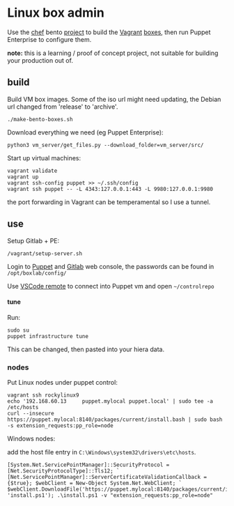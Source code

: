 # Linux box admin

Use the [chef](https://www.chef.io/products/chef-infra) bento [project](https://github.com/chef/bento) to build the [Vagrant](https://www.vagrantup.com/) [boxes](https://app.vagrantup.com/bento), then run Puppet Enterprise to configure them.

**note:** this is a learning / proof of concept project, not suitable for building your production out of.

## build

Build VM box images. Some of the iso url might need updating, the Debian url changed from 'release' to 'archive'.

```shell
./make-bento-boxes.sh
```

Download everything we need (eg Puppet Enterprise):

```shell
python3 vm_server/get_files.py --download_folder=vm_server/src/
```

Start up virtual machines:

```shell
vagrant validate
vagrant up
vagrant ssh-config puppet >> ~/.ssh/config
vagrant ssh puppet -- -L 4343:127.0.0.1:443 -L 9980:127.0.0.1:9980
```

the port forwarding in Vagrant can be temperamental so I use a tunnel.

## use

Setup Gitlab + PE:

```shell
/vagrant/setup-server.sh
```

Login to [Puppet](https://localhost:4343/auth/login?redirect=/) and [Gitlab](http://localhost:9980/users/sign_in) web console, the passwords can be found in `/opt/boxlab/config/`

Use [VSCode remote](https://code.visualstudio.com/docs/remote/remote-overview) to connect into Puppet vm and open `~/controlrepo`

#### tune

Run:

```shell
sudo su
puppet infrastructure tune
```

This can be changed, then pasted into your hiera data.

### nodes

Put Linux nodes under puppet control:

```shell
vagrant ssh rockylinux9
echo '192.168.60.13     puppet.mylocal puppet.local' | sudo tee -a /etc/hosts
curl --insecure https://puppet.mylocal:8140/packages/current/install.bash | sudo bash -s extension_requests:pp_role=node
```

Windows nodes:

add the host file entry in `C:\Windows\system32\drivers\etc\hosts`.

```shell
[System.Net.ServicePointManager]::SecurityProtocol = [Net.SecurityProtocolType]::Tls12; `
[Net.ServicePointManager]::ServerCertificateValidationCallback = {$true}; $webClient = New-Object System.Net.WebClient; `
$webClient.DownloadFile('https://puppet.mylocal:8140/packages/current/install.ps1', 'install.ps1'); .\install.ps1 -v "extension_requests:pp_role=node"
```
